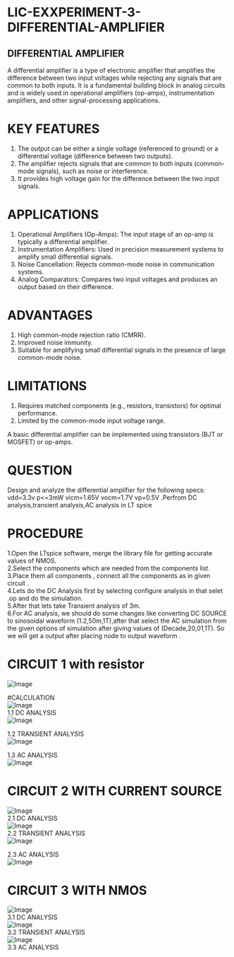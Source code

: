# LIC-EXXPERIMENT-3-DIFFERENTIAL-AMPLIFIER  
## DIFFERENTIAL AMPLIFIER  
A differential amplifier is a type of electronic amplifier that amplifies the difference between two input voltages while rejecting any signals that are common to both inputs. It is a fundamental building block in analog circuits and is widely used in operational amplifiers (op-amps), instrumentation amplifiers, and other signal-processing applications.
# KEY FEATURES  
1.  The output can be either a single voltage (referenced to ground) or a differential voltage (difference between two outputs).
2.  The amplifier rejects signals that are common to both inputs (common-mode signals), such as noise or interference.
3.  It provides high voltage gain for the difference between the two input signals.
# APPLICATIONS  
1. Operational Amplifiers (Op-Amps): The input stage of an op-amp is typically a differential amplifier.
2. Instrumentation Amplifiers: Used in precision measurement systems to amplify small differential signals.
3. Noise Cancellation: Rejects common-mode noise in communication systems.
4. Analog Comparators: Compares two input voltages and produces an output based on their difference.

# ADVANTAGES  
1. High common-mode rejection ratio (CMRR).
2. Improved noise immunity.  
3. Suitable for amplifying small differential signals in the presence of large common-mode noise.

# LIMITATIONS  
1. Requires matched components (e.g., resistors, transistors) for optimal performance.
2. Limited by the common-mode input voltage range.

A basic differential amplifier can be implemented using transistors (BJT or MOSFET) or op-amps. 
# QUESTION  
Design and analyze the differential amplifier for the following specs:  
vdd=3.3v p<=3mW  vicm=1.65V vocm=1.7V vp=0.5V .Perfrom DC analysis,transient analysis,AC analysis in LT spice  
# PROCEDURE  
1.Open the LTspice software, merge the library file for getting accurate values of NMOS.  
2.Select the components which are needed  from the components list.  
3.Place them all components , connect all the components as in given circuit .  
4.Lets do the DC Analysis first by selecting configure analysis in that selet .op and do the simulation.  
5.After that lets take Transient analysis of 3m.  
6.For AC analysis, we should do some changes like converting DC SOURCE to sinosoidal waveform (1.2,50m,1T),after that select the AC simulation from the given options of simulation after giving values of (Decade,20,01,1T). So we will get a output after placing node to output waveform .  
# CIRCUIT 1 with resistor  
![Image](https://github.com/user-attachments/assets/ff007a24-989b-4774-87ca-3b7feff1b002) 

#CALCULATION  
![Image](https://github.com/user-attachments/assets/c0acb823-4f24-4958-b92e-48109d3d6e6d)  
1.1 DC ANALYSIS  
![Image](https://github.com/user-attachments/assets/f173714c-256f-4be5-9017-14eaa2ebecc8)  

1.2 TRANSIENT ANALYSIS  
![Image](https://github.com/user-attachments/assets/a919dad9-6dae-4633-a26f-e51a1a1bd020)  

1.3 AC ANALYSIS  
![Image](https://github.com/user-attachments/assets/b4f198a4-7beb-448f-9621-948385b08630)  

# CIRCUIT 2 WITH CURRENT SOURCE  
![Image](https://github.com/user-attachments/assets/a6ea24d5-38c0-4409-95b3-c34f43474616)  
2.1 DC ANALYSIS  
![Image](https://github.com/user-attachments/assets/b40cda86-704c-4d71-8d52-5b547d2f1d5f)  
2.2 TRANSIENT ANALYSIS  
![Image](https://github.com/user-attachments/assets/ce977e20-ff43-4c2c-99ae-177f2d1ced06)  

2.3 AC ANALYSIS  
![Image](https://github.com/user-attachments/assets/6560bcb1-602b-46df-ac4d-6c227576fc5f)  

# CIRCUIT 3 WITH NMOS  
![Image](https://github.com/user-attachments/assets/d108d1d2-adf3-4a0a-a42d-99be97b1a0ba)  
3.1 DC ANALYSIS  
![Image](https://github.com/user-attachments/assets/f5d48a32-77ad-420e-8eeb-3e0e2945e367)  
3.2 TRANSIENT ANALYSIS  
![Image](https://github.com/user-attachments/assets/abddc493-9399-4d84-9410-7f60855066bc)  
3.3 AC ANALYSIS  









